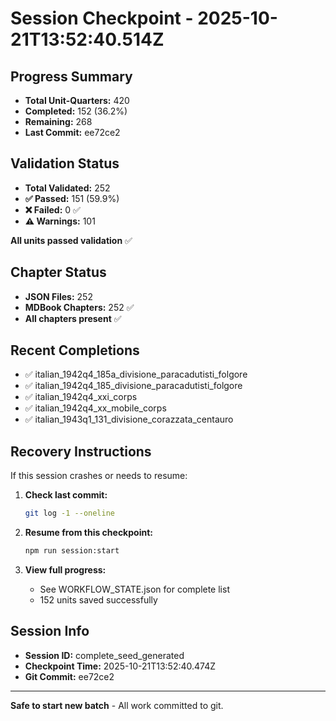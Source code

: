 # Session Checkpoint - 2025-10-21T13:52:40.514Z

## Progress Summary

- **Total Unit-Quarters:** 420
- **Completed:** 152 (36.2%)
- **Remaining:** 268
- **Last Commit:** ee72ce2

## Validation Status

- **Total Validated:** 252
- **✅ Passed:** 151 (59.9%)
- **❌ Failed:** 0 ✅
- **⚠️ Warnings:** 101

**All units passed validation** ✅

## Chapter Status

- **JSON Files:** 252
- **MDBook Chapters:** 252 ✅
- **All chapters present** ✅

## Recent Completions

- ✅ italian_1942q4_185a_divisione_paracadutisti_folgore
- ✅ italian_1942q4_185_divisione_paracadutisti_folgore
- ✅ italian_1942q4_xxi_corps
- ✅ italian_1942q4_xx_mobile_corps
- ✅ italian_1943q1_131_divisione_corazzata_centauro

## Recovery Instructions

If this session crashes or needs to resume:

1. **Check last commit:**
   ```bash
   git log -1 --oneline
   ```

2. **Resume from this checkpoint:**
   ```bash
   npm run session:start
   ```

3. **View full progress:**
   - See WORKFLOW_STATE.json for complete list
   - 152 units saved successfully

## Session Info

- **Session ID:** complete_seed_generated
- **Checkpoint Time:** 2025-10-21T13:52:40.474Z
- **Git Commit:** ee72ce2

---

**Safe to start new batch** - All work committed to git.
